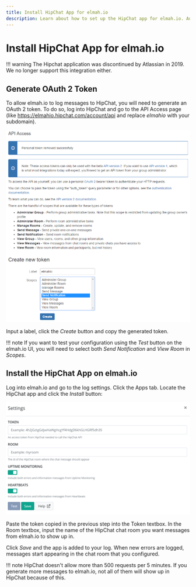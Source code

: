 ```yaml
---
title: Install HipChat App for elmah.io
description: Learn about how to set up the HipChat app for elmah.io. Automatically notify your team on HipChat when new errors are logged to elmah.io.
---
```


# Install HipChat App for elmah.io

!!! warning
    The Hipchat application was discontinued by Atlassian in 2019. We no longer support this integration either.

## Generate OAuth 2 Token

To allow elmah.io to log messages to HipChat, you will need to generate an OAuth 2 token. To do so, log into HipChat and go to the API Access page (like https://elmahio.hipchat.com/account/api and replace *elmahio* with your subdomain).

![OAuth Tokens Page](images/apps/hipchat/generate_token.png)

Input a label, click the *Create* button and copy the generated token.

!!! note
    If you want to test your configuration using the _Test_ button on the elmah.io UI, you will need to select both _Send Notification_ and _View Room_ in _Scopes_.

## Install the HipChat App on elmah.io

Log into elmah.io and go to the log settings. Click the Apps tab. Locate the HipChat app and click the *Install* button:

![Install HipChat App](images/apps/hipchat/install_hipchat.png)

Paste the token copied in the previous step into the Token textbox. In the Room textbox, input the name of the HipChat chat room you want messages from elmah.io to show up in.

Click *Save* and the app is added to your log. When new errors are logged, messages start appearing in the chat room that you configured.

!!! note
    HipChat doesn't allow more than 500 requests per 5 minutes. If you generate more messages to elmah.io, not all of them will show up in HipChat because of this.